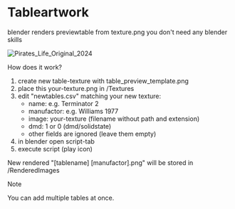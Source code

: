 # Tableartwork
blender renders previewtable from texture.png
you don't need any blender skills

![Pirates_Life_Original_2024](https://github.com/user-attachments/assets/f491e20f-9c20-414a-876b-b10cfcd3f8a9)

How does it work?

1) create new table-texture with table_preview_template.png
2) place this your-texture.png in /Textures
3) edit "newtables.csv" matching your new texture:
   - name: e.g. Terminator 2
   - manufactor: e.g. Williams 1977
   - image: your-texture (filename without path and extension)
   - dmd: 1 or 0 (dmd/solidstate)
   - other fields are ignored (leave them empty)
5) in blender open script-tab
6) execute script (play icon)

New rendered "[tablename] [manufactor].png" will be stored in /RenderedImages

> [!NOTE]
> You can add multiple tables at once.
